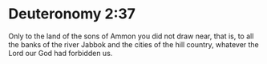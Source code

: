 # Deuteronomy 2:37

Only to the land of the sons of Ammon you did not draw near, that is, to all the banks of the river Jabbok and the cities of the hill country, whatever the Lord our God had forbidden us.
